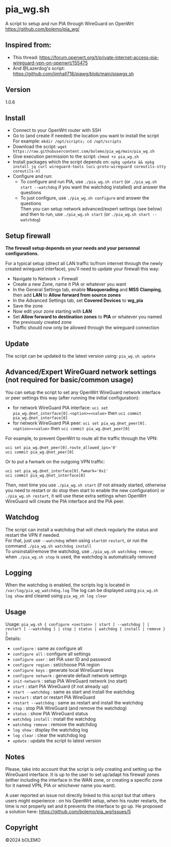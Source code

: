 # pia_wg.sh
A script to setup and run PIA through WireGuard on OpenWrt
<br />https://github.com/bolemo/pia_wg/

## Inspired from:
  - This thread: https://forum.openwrt.org/t/private-internet-access-pia-wireguard-vpn-on-openwrt/155475
  - And @Lazerdog's script: https://github.com/jimhall718/piawg/blob/main/piawgx.sh

## Version
1.0.6

## Install
  - Connect to your OpenWrt router with SSH
  - Go to (and create if needed) the location you want to install the script
<br /> For example: `mkdir /opt/scripts; cd /opt/scripts`
  - Download the script: `wget https://raw.githubusercontent.com/bolemo/pia_wg/main/pia_wg.sh`
  - Give execution permission to the script: `chmod +x pia_wg.sh`
  - Install packages which the script depends on: `opkg update && opkg install jq curl wireguard-tools luci-proto-wireguard coreutils-stty coreutils-nl`
  - Configure and run:
    - To configure and run PIA, use `./pia_wg.sh start` (or `./pia_wg.sh start --watchdog` if you want the watchdog installed) and answer the questions
    - To just configure, use `./pia_wg.sh configure` and answer the questions
<br /> Then you can setup network advanced/expert settings (see below) and then to run, use `./pia_wg.sh start` (or `./pia_wg.sh start --watchdog`)

## Setup firewall

__The firewall setup depends on your needs and your personnal configurations.__

For a typical setup (direct all LAN traffic to/from internet through the newly created wireguard interface), you'll need to update your firewall this way:

- Navigate to Network > Firewall
- Create a new Zone, name it PIA or whatever you want
- In the General Settings tab, enable **Masquerading** and **MSS Clamping**, then add **LAN** to **Allow forward from source zones**
- In the Advanced Settings tab, set **Covered Devices** to **wg_pia**
- Save the zone
- Now edit your zone starting with **LAN**
- Set **Allow forward to destination zones** to **PIA** or whatever you named the previously created zone
- Traffic should now only be allowed through the wireguard connection

## Update
The script can be updated to the latest version using: `pia_wg.sh update`

## Advanced/Expert WireGuard network settings (not required for basic/common usage)
You can setup the script to set any OpenWrt WireGuard network interface or peer settings this way (after running the initial configuration):
  - for network WireGuard PIA interface: `uci set pia_wg.@net_interface[0].<option>=<value>` then `uci commit pia_wg.@net_interface[0]`
  - for network WireGuard PIA peer: `uci set pia_wg.@net_peer[0].<option>=<value>` then `uci commit pia_wg.@net_peer[0]`

For example, to prevent OpenWrt to route all the traffic through the VPN:
```
uci set pia_wg.@net_peer[0].route_allowed_ips='0'
uci commit pia_wg.@net_peer[0]
```

Or to put a fwmark on the outgoing VPN traffic:
```
uci set pia_wg.@net_interface[0].fwmark='0x1'
uci commit pia_wg.@net_interface[0]
```

Then, next time you use `./pia_wg.sh start` (if not already started, otherwise you need to restart or do stop then start to enable the new configuration) or `./pia_wg.sh restart`, it will use these extra settings when OpenWrt WireGuard will create the PIA interface and the PIA peer.

## Watchdog
The script can install a watchdog that will check regularly the status and restart the VPN if needed.
<br/> For that, just use `--watchdog` when using `start`or `restart`, or run the command `./pia_wg.sh watchdog install`
<br/> To unsinstall/remove the watchdog, use `./pia_wg.sh watchdog remove`; when `./pia_wg.sh stop` is used, the watchdog is automatically removed

## Logging
When the watchdog is enabled, the scripts log is located in `/var/log/pia_wg_watchdog.log`
The log can be displayed using `pia_wg.sh log show` and cleared using `pia_wg_sh log clear`

## Usage
Usage: `pia_wg.sh { configure <section> | start [ --watchdog ] | restart [ --watchdog ] | stop | status | watchdog { install | remove } }`
<br/>  Details:
  - `configure`          : same as configure all
  - `configure all`      : configure all settings
  - `configure user`     : set PIA user ID and password
  - `configure region`   : set/choose PIA region
  - `configure keys`     : generate local WireGuard keys
  - `configure network`  : generate default network settings
  - `init-network`       : setup PIA WireGuard network (no start)
  - `start`              : start PIA WireGuard (if not already up)
  - `start --watchdog`   : same as start and install the watchdog
  - `restart`            : start or restart PIA WireGuard
  - `restart --watchdog` : same as restart and install the watchdog
  - `stop`               : stop PIA WireGuard (and remove the watchdog)
  - `status`             : show PIA WireGuard status
  - `watchdog install`   : install the watchdog
  - `watchdog remove`    : remove the watchdog
  - `log show`           : display the watchdog log
  - `log clear`          : clear the watchdog log
  - `update`             : update the script to latest version

## Notes
Please, take into account that the script is only creating and setting up the WireGuard interface. It is up to the user to set up/adapt his firewall zones (either including the interface in the WAN zone, or creating a specific zone for it named VPN, PIA or whichever name you want).

A user reported an issue not directly linked to this script but that others users might experience : on his OpenWrt setup, when his router restarts, the time is not properly set and it prevents the interface to go up.
He proposed a solution here: https://github.com/bolemo/pia_wg/issues/5

## Copyright
©2024 bOLEMO
